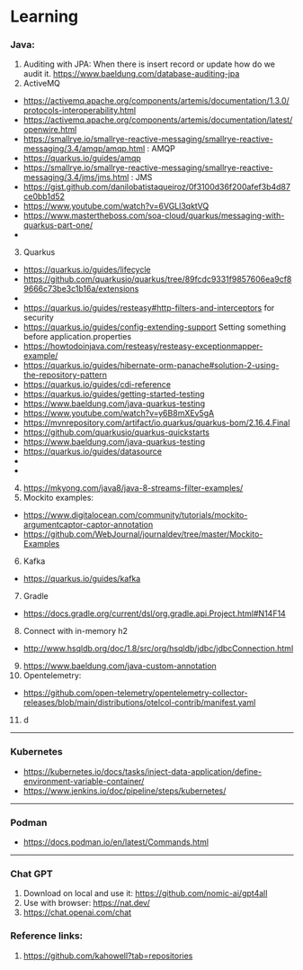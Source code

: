 # Learning
### Java:
1. Auditing with JPA: When there is insert record or update how do we audit it. https://www.baeldung.com/database-auditing-jpa
2. ActiveMQ
  - https://activemq.apache.org/components/artemis/documentation/1.3.0/protocols-interoperability.html
  - https://activemq.apache.org/components/artemis/documentation/latest/openwire.html
  - https://smallrye.io/smallrye-reactive-messaging/smallrye-reactive-messaging/3.4/amqp/amqp.html : AMQP
  - https://quarkus.io/guides/amqp
  - https://smallrye.io/smallrye-reactive-messaging/smallrye-reactive-messaging/3.4/jms/jms.html  : JMS
  - https://gist.github.com/danilobatistaqueiroz/0f3100d36f200afef3b4d87ce0bb1d52
  - https://www.youtube.com/watch?v=6VGLl3qktVQ
  - https://www.mastertheboss.com/soa-cloud/quarkus/messaging-with-quarkus-part-one/
  - 
3. Quarkus
  - https://quarkus.io/guides/lifecycle
  - https://github.com/quarkusio/quarkus/tree/89fcdc9331f9857606ea9cf89666c73be3c1b16a/extensions
  - 
  - https://quarkus.io/guides/resteasy#http-filters-and-interceptors for security
  - https://quarkus.io/guides/config-extending-support Setting something before application.properties
  - https://howtodoinjava.com/resteasy/resteasy-exceptionmapper-example/
  - https://quarkus.io/guides/hibernate-orm-panache#solution-2-using-the-repository-pattern
  - https://quarkus.io/guides/cdi-reference
  - https://quarkus.io/guides/getting-started-testing
  - https://www.baeldung.com/java-quarkus-testing
  - https://www.youtube.com/watch?v=y6B8mXEv5gA
  - https://mvnrepository.com/artifact/io.quarkus/quarkus-bom/2.16.4.Final
  - https://github.com/quarkusio/quarkus-quickstarts
  - https://www.baeldung.com/java-quarkus-testing
  - https://quarkus.io/guides/datasource
  - 
  - 
4. https://mkyong.com/java8/java-8-streams-filter-examples/
5. Mockito examples:
  - https://www.digitalocean.com/community/tutorials/mockito-argumentcaptor-captor-annotation
  - https://github.com/WebJournal/journaldev/tree/master/Mockito-Examples
6. Kafka
  - https://quarkus.io/guides/kafka
7. Gradle
  - https://docs.gradle.org/current/dsl/org.gradle.api.Project.html#N14F14
8. Connect with in-memory h2
  - http://www.hsqldb.org/doc/1.8/src/org/hsqldb/jdbc/jdbcConnection.html 
9. https://www.baeldung.com/java-custom-annotation
10. Opentelemetry:
  - https://github.com/open-telemetry/opentelemetry-collector-releases/blob/main/distributions/otelcol-contrib/manifest.yaml
11. d
---------------

### Kubernetes
- https://kubernetes.io/docs/tasks/inject-data-application/define-environment-variable-container/
- https://www.jenkins.io/doc/pipeline/steps/kubernetes/

-----------------

### Podman
- https://docs.podman.io/en/latest/Commands.html

-----------------

### Chat GPT
1. Download on local and use it: https://github.com/nomic-ai/gpt4all
2. Use with browser: https://nat.dev/
3. https://chat.openai.com/chat


### Reference links:
1. https://github.com/kahowell?tab=repositories
